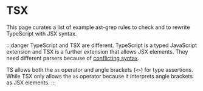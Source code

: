 # TSX

This page curates a list of example ast-grep rules to check and to rewrite TypeScript with JSX syntax.

:::danger TypeScript and TSX are different.
TypeScript is a typed JavaScript extension and TSX is a further extension that allows JSX elements.
They need different parsers because of [conflicting syntax](https://www.typescriptlang.org/docs/handbook/jsx.html#the-as-operator).

TS allows both the `as` operator and angle brackets (`<>`) for type assertions. While TSX only allows the `as` operator because it interprets angle brackets as JSX elements.
:::

<!--@include: ./avoid-jsx-short-circuit.md-->
<!--@include: ./rewrite-mobx-component.md-->
<!--@include: ./unnecessary-react-hook.md-->